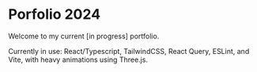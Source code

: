 # Porfolio 2024

Welcome to my current [in progress] portfolio.

Currently in use: React/Typescript, TailwindCSS, React Query, ESLint, and Vite, with heavy animations using Three.js.
